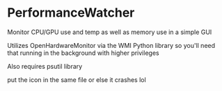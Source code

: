 # PerformanceWatcher
Monitor CPU/GPU use and temp as well as memory use in a simple GUI

Utilizes OpenHardwareMonitor via the WMI Python library so you'll need that running in the background with higher privileges

Also requires psutil library

put the icon in the same file or else it crashes lol
